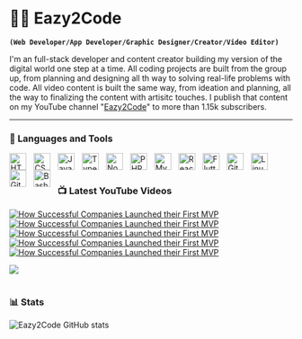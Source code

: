 # 🏄‍♂️ Eazy2Code

**`(Web Developer/App Developer/Graphic Designer/Creator/Video Editor)`**

I'm an full-stack developer and content creator building my version of the digital world one step at a time. All coding projects are built from the group up, from planning
and designing all th way to solving real-life problems with code. All video content is built the same way, from ideation and planning, all the way to finalizing the
content with artisitc touches. I publish that content on my YouTube channel "[Eazy2Code][youtube]" to more than 1.15k subscribers.

---

### 🧰 Languages and Tools

<!-- FRONT-END WEB DEVELOPMENT -->
<img align="left" alt="HTML" width="30px" style="padding-right:10px;" src="https://cdn.jsdelivr.net/gh/devicons/devicon/icons/html5/html5-plain.svg" />
<img align="left" alt="CSS" width="30px" style="padding-right:10px;" src="https://cdn.jsdelivr.net/gh/devicons/devicon/icons/css3/css3-plain.svg" />
<img align="left" alt="JavaScript" width="30px" style="padding-right:10px;" src="https://cdn.jsdelivr.net/gh/devicons/devicon/icons/javascript/javascript-plain.svg" />
<img align="left" alt="TypeScript" width="30px" style="padding-right:10px;" src="https://cdn.jsdelivr.net/gh/devicons/devicon/icons/typescript/typescript-plain.svg" />
<!-- BACK-END WEB DEVELOPMENT -->
<img align="left" alt="NodeJS" width="30px" style="padding-right:10px;" src="https://cdn.jsdelivr.net/gh/devicons/devicon/icons/nodejs/nodejs-original.svg" />
<img align="left" alt="PHP" width="30px" style="padding-right:10px;" src="https://cdn.jsdelivr.net/gh/devicons/devicon/icons/php/php-original.svg" />
<img align="left" alt="MySQL" width="30px" style="padding-right:10px;" src="https://cdn.jsdelivr.net/gh/devicons/devicon/icons/mysql/mysql-original-wordmark.svg" />
<!-- APP DEVELOPMENT -->
<img align="left" alt="React" width="30px" style="padding-right:10px;" src="https://cdn.jsdelivr.net/gh/devicons/devicon/icons/react/react-original.svg" />
<img align="left" alt="Flutter" width="30px" style="padding-right: 10px;" src="https://cdn.jsdelivr.net/gh/devicons/devicon/icons/flutter/flutter-original.svg" />
<!-- TOOLS -->
<img align="left" alt="Git" width="30px" style="padding-right:10px;" src="https://cdn.jsdelivr.net/gh/devicons/devicon/icons/git/git-original.svg" />
<img align="left" alt="Linux" width="30px" style="padding-right:10px;" src="https://cdn.jsdelivr.net/gh/devicons/devicon/icons/linux/linux-original.svg" />
<img align="left" alt="GitHub" width="30px" style="padding-right:10px;" src="https://cdn.jsdelivr.net/gh/devicons/devicon/icons/github/github-original.svg" />
<img align="left" alt="Bash" width="30px" style="padding-right:10px;" src="https://cdn.jsdelivr.net/gh/devicons/devicon/icons/bash/bash-original.svg" />
<br />

#

### 📺 Latest YouTube Videos

<!-- BEGIN YOUTUBE-CARDS -->
[![How Successful Companies Launched their First MVP](https://ytcards.demolab.com/?id=6-uVGIhEm-I&t&title=Calculator+with+Flutter&lang=en&timestamp=1671555624&background_color=%230d1117&title_color=%23ffffff&stats_color=%23dedede&width=250&duration=647 "How to create a Simple Calculator with Flutter for all Platforms.")](https://www.youtube.com/watch?v=6-uVGIhEm-I&t=36s)
[![How Successful Companies Launched their First MVP](https://ytcards.demolab.com/?id=sT3Wr3O7lAQ&t&title=Link+In+Bio+for+Instagram&lang=en&timestamp=1669140023&background_color=%230d1117&title_color=%23ffffff&stats_color=%23dedede&width=250&duration=535 "How to create link in bio page for Instagram with (HTML, CSS & JavaScript)")](https://www.youtube.com/watch?v=sT3Wr3O7lAQ)
[![How Successful Companies Launched their First MVP](https://ytcards.demolab.com/?id=QMQr2V9GtMk&t&title=Netflix+Landing+Page&lang=en&timestamp=1667250900&background_color=%230d1117&title_color=%23ffffff&stats_color=%23dedede&width=250&duration=434 "Build a Netflix Landing Page Clone with HTML, CSS and JavaScript")](https://www.youtube.com/watch?v=QMQr2V9GtMk&t=208s)
[![How Successful Companies Launched their First MVP](https://ytcards.demolab.com/?id=IeILUlUNjRY&t&title=Full+Ecommerce+Store&lang=en&timestamp=1666797301&background_color=%230d1117&title_color=%23ffffff&stats_color=%23dedede&width=250&duration=725 "Build a Full-Stack AMAZON Clone with REACT JS (Full E-Commerce Store) 2022")](https://www.youtube.com/watch?v=IeILUlUNjRY&t=16s)
[![How Successful Companies Launched their First MVP](https://ytcards.demolab.com/?id=uIOao7aCaM0&t&title=Bootstrap+Studio+Course&lang=en&timestamp=1663770604&background_color=%230d1117&title_color=%23ffffff&stats_color=%23dedede&width=250&duration=655 "Bootstrap Studio Full Course in 2 Hours (2022)")](https://www.youtube.com/watch?v=uIOao7aCaM0&t=52s)
<!-- END YOUTUBE-CARDS -->

[<img src="https://custom-icon-badges.demolab.com/badge/-Subscribe%20For%20More-red?style=for-the-badge&logo=video&logoColor=white"/>](https://www.youtube.com/@Eazy2Code)

#

### 📊 Stats

![Eazy2Code GitHub stats](https://github-readme-stats.vercel.app/api?username=Eazy2Code&show_icons=true&theme=gruvbox)

<!-- ![GitHub Streak](https://streak-stats.demolab.com?user=ForrestKnight&theme=gruvbox&border_radius=4.5) -->

#

[website]: https://eazy2code.com
[youtube]: https://youtube.com/@Eazy2Code
